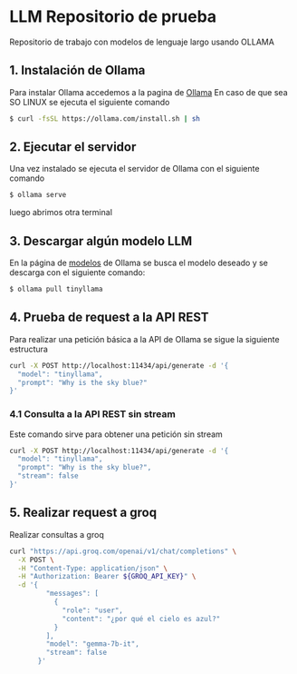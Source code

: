 # LLM Repositorio de prueba
Repositorio de trabajo con modelos de lenguaje largo usando OLLAMA

## 1. Instalación de Ollama

Para instalar Ollama accedemos a la pagina de
[Ollama](https://ollama.com/download)
En caso de que sea SO LINUX se ejecuta el siguiente comando

````bash
$ curl -fsSL https://ollama.com/install.sh | sh
````
## 2. Ejecutar el servidor

Una vez instalado se ejecuta el servidor de Ollama
con el siguiente comando

````bash
$ ollama serve
````

luego abrimos otra terminal

## 3. Descargar algún modelo LLM

En la página de [modelos](https://ollama.com/library)
de Ollama se busca el modelo deseado y se descarga con el siguiente comando:

````bash
$ ollama pull tinyllama
````
## 4. Prueba de request a la API REST

Para realizar una petición básica a la API de Ollama se sigue la siguiente estructura

````bash
curl -X POST http://localhost:11434/api/generate -d '{
  "model": "tinyllama",
  "prompt": "Why is the sky blue?"
}'
````

### 4.1 Consulta a la API REST sin stream

Este comando sirve para obtener una petición sin stream

````bash
curl -X POST http://localhost:11434/api/generate -d '{
  "model": "tinyllama",
  "prompt": "Why is the sky blue?",
  "stream": false
}'
````

## 5. Realizar request a groq

Realizar consultas a groq

````bash
curl "https://api.groq.com/openai/v1/chat/completions" \
  -X POST \
  -H "Content-Type: application/json" \
  -H "Authorization: Bearer ${GROQ_API_KEY}" \
  -d '{
         "messages": [
           {
             "role": "user",
             "content": "¿por qué el cielo es azul?"
           }
         ],
         "model": "gemma-7b-it",
         "stream": false
       }'
````
